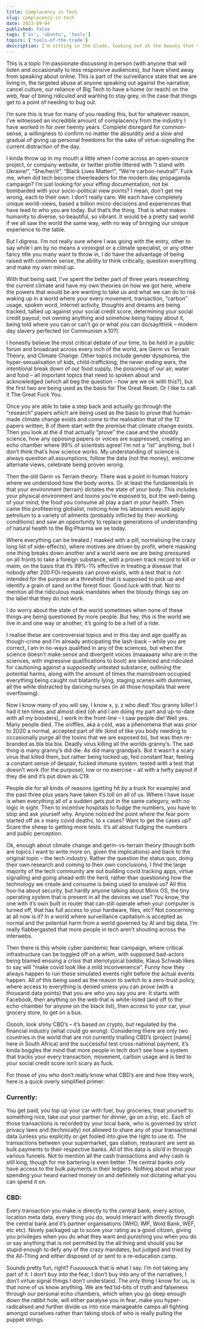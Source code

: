```yaml
---
title: Complacency in Tech
slug: complacency-in-tech
date: 2023-09-04
published: false
tags: ['os', 'ubuntu', 'tools']
topics: ['tools-of-the-trade']
description: I’m sitting in the Glade, looking out at the beauty that surrounds me and find myself thinking about the state of the world we live in.
---
```


This is a topic I’m passionate discussing in person (with anyone that will listen and occasionally to less responsive audiences), but have shied away from speaking about online. This is part of the surveillance state that we are living in, the targeted abuse at anyone speaking out against the narrative, cancel culture, our reliance of Big Tech to have a home (or reach) on the web, fear of being ridiculed and wanting to stay grey, in the case that things get to a point of needing to bug out.

I’m sure this is true for many of you reading this, but for whatever reason, I’ve witnessed an incredible amount of complacency from the industry I have worked in for over twenty years. Complete disregard for common-sense, a willingness to confirm no matter the absurdity and a slow and gradual of giving up personal freedoms for the sake of virtue-signalling the current distraction of the day.

I kinda throw up in my mouth a little when I come across an open-source project, or company website, or twitter profile littered with “I stand with Ukraine!”, “She/her/it”, “Black Lives Matter!”, “We’re carbon-neutral!”. Fuck me, when did tech become cheerleaders for the modern day propaganda campaign? I’m just looking for your effing documentation, not be bombarded with your socio-political view points? I mean, don’t get me wrong, each to their own. I don’t really care. We each have completely unique world-views, based a billion micro-decisions and experiences that have lead to who you are today. But that’s the thing. That is what makes humanity to diverse, so beautiful, so vibrant. It would be a pretty sad world if we all saw the world the same way, with no way of bringing our unique experience to the table.

But I digress. I’m not really sure where I was going with the entry, other to say while I am by no means a virologist or a climate specialist, or any other fancy title you many want to throw in, I do have the advantage of being raised with common sense, the ability to think critically, question everything and make my own mind up. 

With that being said, I’ve spent the better part of three years researching the current climate and have my own theories on how we got here, where the powers that would be are wanting to take us and what we can do to risk waking up in a world where your every movement, transaction, “carbon” usage, spoken word, internet activity, thoughts and dreams are being tracked, tallied up against your social credit score, determining your social credit payout, not owning anything and somehow being happy about it, being told where you can or can’t go or what you can do/say/think – modern day slavery perfected (or Communism x.10?).

I honestly believe the most critical debate of our time, to be held in a public forum and broadcast across every inch of the world, are Germ vs Terrain Theory, and Climate Change. Other topics include gender dysphorea, the hyper-sexualisation of kids, child-trafficking, the never ending wars, the intentional break down of our food supply, the poisoning of our air, water and food – all important topics that need to spoken about and acknowledged (which all beg the question – how are we ok with this?), but the first two are being used as the basis for The Great Reset. Or I like to call it The Great Fuck You. 

Once you are able to take a step back and actually go through the “research” papers which are being used as the basis to prove that human-made climate change exists and come to the realisation that of the 12 papers written, 8 of them start with the premise that climate change exists. Then you look at the 4 that actually “prove” the case and the shoddy science, how any opposing papers or voices are suppressed, creating an echo chamber where 99% of scientists agree! I’m not a “ist” anything, but I don’t think that’s how science works. My understanding of science is always question all assumptions, follow the data (not the money), welcome alternate views, celebrate being proven wrong. 

Then the old Germ vs Terrain theory. There was a point in human history where we understood how the body works. Or at least the fundamentals in that your environment (terrain) dictates the state of your body. This includes your physical environment and toxins you’re exposed to, but the well-being of your mind, the food you consume all play a part in your health. Then came this profiteering globalist, noticing how his labourers would apply petrolium to a variety of ailments (probably inflicted by their working conditions) and saw an opportunity to replace generations of understanding of natural health to the Big Pharma we se today. 

Where everything can be treated / masked with a pill, normalising the crazy long list of side-effects), where motives are driven by profit, where masking one thing breaks down another and a world were we are being pressured on all fronts to take a foreign substance, with a proven track record to kill or maim, on the basis that it’s 99%-1% effective in treating a disease that nobody after 200 FOI requests can prove exists, with a test that is not intended for the purpose at a threshold that is supposed to pick up and identify a grain of sand on the forest floor. Good luck with that. Not to mention all the ridiculous mask mandates when the bloody things say on the label that they do not work.

I do worry about the state of the world sometimes when none of these things are being questioned by more people. But hey, this is the world we live in and one way or another, it’s going to be a hell of a ride. 

I realise these are controversial topics and in this day and age qualify as though-crime and I’m already anticipating the lash-back – while you are correct, I am in no-ways qualified in any of the sciences, but when the science doesn’t make sense and divergent voices (maaaaany who are in the sciences, with impressive qualifications to boot) are silenced and ridiculed for cautioning against a supposedly untested substance, outlining the potential harms, along with the amount of times the mainstream occupied everything being caught out blatantly lying, staging scenes with dummies, all the while distracted by dancing nurses (in all those hospitals that were overflowing).

Now I know many of you will say, I know x, y, z who died! You granny killer! I had it ten times and almost died (oh and I am doing my part and up-to-date with all my boosters), I work in the front-line – I saw people die! Well yes. Many people died. The sniffles, aka a cold, was a phenomena that was prior to 2020 a normal, accepted part of life (kind of like you body needing to occasionally purge all the toxins that we are exposed to), but was then re-branded as bla bla bla. Deadly virus killing all the worlds granny’s. The sad thing is many granny’s did die. As did many grandpa’s. But it wasn’t a scary virus that killed them, but rather being locked up, fed constant fear, feeling a constant sense of despair, fucked immune system, tested with a test that doesn’t work (for the purpose), low or no exercise – all with a hefty payout if they die and it’s put down as C19. 

People die for all kinds of reasons (getting hit by a truck for example) and the past three plus years have taken it’s toll on all of us. Where I have issue is when everything all of a sudden gets put in the same category, with no logic in sight. Then to incentive hospitals to fudge the numbers, you have to stop and ask yourself why. Anyone noticed the point where the fear porn started off as x many covid deaths, to x cases? Want to get the cases up? Scare the sheep to getting more tests. It’s all about fudging the numbers and public perception. 

Ok, enough about climate change and germ-vs-terrain theory (though both are topics I want to write more on, given the implications) and back to the original topic – the tech industry. Rather the question the status quo, doing their own research and coming to their own conclusions, I find the large majority of the tech community are out building covid tracking apps, virtue signalling and going ahead with the herd, rather than questioning how the technology we create and consume is being used to enslave us? All this hoo-ha about security, but hardly anyone talking about Minix OS, the tiny operating system that is present in all the devices we use? You know, the one with it’s own built in router that can still operate when your computer is turned off, that has full access to your hardware, files, etc? Not concerning at all now is it? In a world where surveillance capitalism is accepted as normal and the potential harm from a world governed by AI and big data, I’m really flabbergasted that more people in tech aren’t shouting across the interwebs. 

Then there is this whole cyber pandemic fear campaign, where critical infrastructure can be toggled off on a whim, with supposed bad-actors being blamed ensuing a crisis that steriotypical baddie, Klaus Schwab likes to say will “make covid look like a mild inconvenience”. Funny how they always happen to run these simulated events right before the actual events happen. 
All of this being used as the reason to switch to a zero-trust policy, where access to everything is denied unless you can prove (with a thousand data points) that you are who you say you are. It starts with Facebook, then anything on the web that is white-listed (and off to the echo-chamber for anyone on the black list), then access to your car, your grocery store, to get on a bus. 

Ooooh, look shiny CBD’s – it’s based on crypto, but regulated by the financial industry (what could go wrong). Considering there are only two countries in the world that are not currently trialling CBD’s (project [name] here in South Africa) and the successful test cross-national payment, it’s kinda boggles the mind that more people in tech don’t see how a system that tracks your every transaction, movement, carbon usage and is tied to your social credit score isn’t scary as fuck. 

For those of you who don’t really know what CBD’s are and how they work, here is a quick overly simplified primer:

### Currently:

You get paid, you top up your car with fuel, buy groceries, treat yourself to something nice, take out your partner for dinner, go on a trip, etc. Each of those transactions is recorded by your local bank, who is governed by strict privacy laws and (technically) not allowed to share any of your transactional data (unless you explicitly or get fooled into give the right to use it). The transactions between your supermarket, gas station, restaurant are sent as bulk payments to their respective banks. All of this data is silo’d in through various funnels. Not to mention all the cash transactions and why cash is still king, though for me bartering is even better. The central banks only have access to the bulk payments in their ledgers. Nothing about what your spending your heard earned money on and definitely not dictating what you can spend it on.

### CBD:

Every transaction you make is directly to the central bank, every action, location meta data, every thing you do, would interact with directly through the central bank and it’s partner organisations (WHO, IMF, Wold Bank, WEF, etc etc). Nicely packaged up to score your rating as a good citizen, giving you privileges when you do what they want and punishing you when you do or say anything that is not permitted by the all thing and should you be stupid enough to defy any of the crazy mandates, but judged and tried by the All-Thing and either disposed of or sent to a re-education camp. 

Sounds pretty fun, right? Fuuuuuuck that is what I say. I’m not taking any part of it. I don’t buy into the fear, I don’t buy into any of the narratives, I don’t virtue signal things I don’t understand. The only thing I know for us, is that none of us know anything. We are fed tid-bits of truth and falseness through our personal echo chambers, which when you go deep enough down the rabbit hole, will either paralyse you in fear, make you hyper-radicalised and further divide us into nice manageable camps all fighting amongst ourselves rather than taking stock of who is really pulling the puppet strings.
